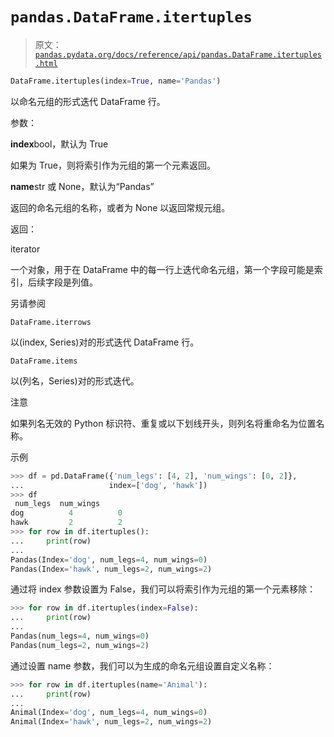 # `pandas.DataFrame.itertuples`

> 原文：[`pandas.pydata.org/docs/reference/api/pandas.DataFrame.itertuples.html`](https://pandas.pydata.org/docs/reference/api/pandas.DataFrame.itertuples.html)

```py
DataFrame.itertuples(index=True, name='Pandas')
```

以命名元组的形式迭代 DataFrame 行。

参数：

**index**bool，默认为 True

如果为 True，则将索引作为元组的第一个元素返回。

**name**str 或 None，默认为“Pandas”

返回的命名元组的名称，或者为 None 以返回常规元组。

返回：

iterator

一个对象，用于在 DataFrame 中的每一行上迭代命名元组，第一个字段可能是索引，后续字段是列值。

另请参阅

`DataFrame.iterrows`

以(index, Series)对的形式迭代 DataFrame 行。

`DataFrame.items`

以(列名，Series)对的形式迭代。

注意

如果列名无效的 Python 标识符、重复或以下划线开头，则列名将重命名为位置名称。

示例

```py
>>> df = pd.DataFrame({'num_legs': [4, 2], 'num_wings': [0, 2]},
...                   index=['dog', 'hawk'])
>>> df
 num_legs  num_wings
dog          4          0
hawk         2          2
>>> for row in df.itertuples():
...     print(row)
...
Pandas(Index='dog', num_legs=4, num_wings=0)
Pandas(Index='hawk', num_legs=2, num_wings=2) 
```

通过将 index 参数设置为 False，我们可以将索引作为元组的第一个元素移除：

```py
>>> for row in df.itertuples(index=False):
...     print(row)
...
Pandas(num_legs=4, num_wings=0)
Pandas(num_legs=2, num_wings=2) 
```

通过设置 name 参数，我们可以为生成的命名元组设置自定义名称：

```py
>>> for row in df.itertuples(name='Animal'):
...     print(row)
...
Animal(Index='dog', num_legs=4, num_wings=0)
Animal(Index='hawk', num_legs=2, num_wings=2) 
```
